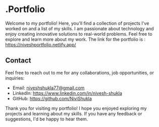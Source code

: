 # .Portfolio

Welcome to my portfolio! Here, you'll find a collection of projects I've worked on and a list of my skills. I am passionate about technology and enjoy creating innovative solutions to real-world problems. Feel free to explore and learn more about my work.
The link for the portfolio is : https://niveshportfolio.netlify.app/

## Contact

Feel free to reach out to me for any collaborations, job opportunities, or inquiries:

- Email: niveshshukla77@gmail.com
- LinkedIn: https://www.linkedin.com/in/nivesh-shukla
- GitHub: https://github.com/NiviShukla


Thank you for visiting my portfolio! I hope you enjoyed exploring my projects and learning about my skills. If you have any feedback or suggestions, I'd be happy to hear them.
